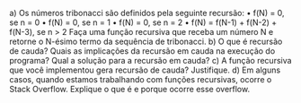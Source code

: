 a) Os números tribonacci são definidos pela seguinte recursão:
• f(N) = 0, se n = 0
• f(N) = 0, se n = 1
• f(N) = 0, se n = 2
• f(N) = f(N-1) + f(N-2) + f(N-3), se n > 2
Faça uma função recursiva que receba um número N e retorne o N-ésimo termo da
sequência de tribonacci.
b) O que é recursão de cauda? Quais as implicações da recursão em cauda na execução
do programa? Qual a solução para a recursão em cauda?
c) A função recursiva que você implementou gera recursão de cauda? Justifique.
d) Em alguns casos, quando estamos trabalhando com funções recursivas, ocorre o Stack
Overflow. Explique o que é e porque ocorre esse overflow.